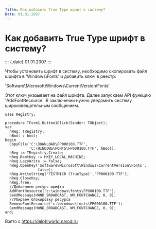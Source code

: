 ```yaml
---
Title: Как добавить True Type шрифт в систему?
Date: 01.01.2007
---
```


Как добавить True Type шрифт в систему?
=======================================

::: {.date}
01.01.2007
:::

Чтобы установить шрифт в систему, необходимо скопировать файл шрифта в
\'Windows\\Fonts\' и добавить ключ в реестр:

\'Software\\Microsoft\\Windows\\CurrentVersion\\Fonts\'

Этот ключ указывает на файл шрифта. Далее запускаем API функцию
\'AddFontRecource\'. В заключении нужно уведомить систему
широковещательным сообщением.

    uses Registry; 
     
    procedure TForm1.Button1Click(Sender: TObject); 
    var 
      hReg: TRegistry; 
      hBool : bool; 
    begin 
      CopyFile('C:\DOWNLOAD\FP000100.TTF', 
               'C:\WINDOWS\FONTS\FP000100.TTF', hBool); 
      hReg := TRegistry.Create; 
      hReg.RootKey := HKEY_LOCAL_MACHINE; 
      hReg.LazyWrite := false; 
      hReg.OpenKey('Software\Microsoft\Windows\CurrentVersion\Fonts', 
                   false); 
      hReg.WriteString('TESTMICR (TrueType)','FP000100.TTF'); 
      hReg.CloseKey; 
      hReg.free; 
      //Добавляем ресурс шрифта
      AddFontResource('c:\windows\fonts\FP000100.TTF'); 
      SendMessage(HWND_BROADCAST, WM_FONTCHANGE, 0, 0); 
      //Убираем блокировку ресурса
      RemoveFontResource('c:\windows\fonts\FP000100.TTF'); 
      SendMessage(HWND_BROADCAST, WM_FONTCHANGE, 0, 0); 
    end;

Взято с <https://delphiworld.narod.ru>
